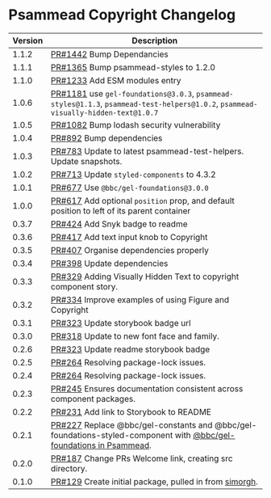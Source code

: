 # Psammead Copyright Changelog

<!-- prettier-ignore -->
| Version | Description |
|---------|-------------|
| 1.1.2 | [PR#1442](https://github.com/bbc/psammead/pull/1442) Bump Dependancies |
| 1.1.1 | [PR#1365](https://github.com/bbc/psammead/pull/1365) Bump psammead-styles to 1.2.0 |
| 1.1.0 | [PR#1233](https://github.com/bbc/psammead/pull/1233) Add ESM modules entry |
| 1.0.6   | [PR#1181](https://github.com/bbc/psammead/pull/1181) use `gel-foundations@3.0.3`, `psammead-styles@1.1.3`, `psammead-test-helpers@1.0.2`, `psammead-visually-hidden-text@1.0.7` |
| 1.0.5   | [PR#1082](https://github.com/bbc/psammead/pull/1082) Bump lodash security vulnerability |
| 1.0.4   | [PR#892](https://github.com/bbc/psammead/pull/892) Bump dependencies |
| 1.0.3 | [PR#783](https://github.com/bbc/psammead/pull/783) Update to latest psammead-test-helpers. Update snapshots. |
| 1.0.2   | [PR#713](https://github.com/bbc/psammead/pull/713) Update `styled-components` to 4.3.2 |
| 1.0.1   | [PR#677](https://github.com/bbc/psammead/pull/677) Use `@bbc/gel-foundations@3.0.0` |
| 1.0.0   | [PR#617](https://github.com/bbc/psammead/pull/617) Add optional `position` prop, and default position to left of its parent container |
| 0.3.7   | [PR#424](https://github.com/bbc/psammead/pull/424) Add Snyk badge to readme |
| 0.3.6   | [PR#417](https://github.com/bbc/psammead/pull/417) Add text input knob to Copyright |
| 0.3.5   | [PR#407](https://github.com/bbc/psammead/pull/407) Organise dependencies properly |
| 0.3.4   | [PR#398](https://github.com/bbc/psammead/pull/398) Update dependencies |
| 0.3.3   | [PR#329](https://github.com/BBC/psammead/pull/329) Adding Visually Hidden Text to copyright component story. |
| 0.3.2   | [PR#334](https://github.com/BBC/psammead/pull/334) Improve examples of using Figure and Copyright |
| 0.3.1   | [PR#323](https://github.com/bbc/psammead/pull/323) Update storybook badge url |
| 0.3.0   | [PR#318](https://github.com/BBC/psammead/pull/318) Update to new font face and family. |
| 0.2.6   | [PR#323](https://github.com/BBC/psammead/pull/323) Update readme storybook badge |
| 0.2.5   | [PR#264](https://github.com/BBC/psammead/pull/319) Resolving package-lock issues. |
| 0.2.4   | [PR#264](https://github.com/BBC/psammead/pull/264) Resolving package-lock issues. |
| 0.2.3   | [PR#245](https://github.com/BBC-News/psammead/pull/245) Ensures documentation consistent across component packages. |
| 0.2.2   | [PR#231](https://github.com/BBC-News/psammead/pull/231) Add link to Storybook to README |
| 0.2.1   | [PR#227](https://github.com/BBC-News/psammead/pull/227) Replace @bbc/gel-constants and @bbc/gel-foundations-styled-component with [@bbc/gel-foundations in Psammead](https://github.com/BBC-News/psammead/issues/226). |
| 0.2.0   | [PR#187](https://github.com/BBC-News/psammead/pull/187) Change PRs Welcome link, creating src directory. |
| 0.1.0   | [PR#129](https://github.com/BBC-News/psammead/pull/129) Create initial package, pulled in from [simorgh](https://github.com/BBC-News/simorgh). |
